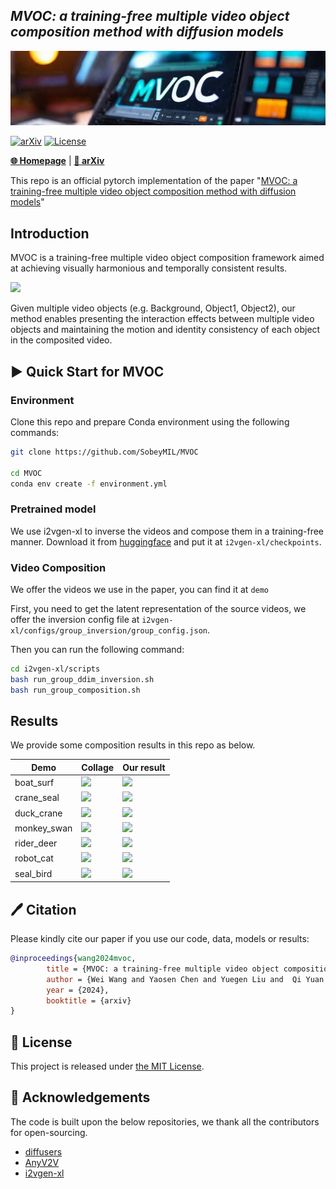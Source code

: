 ## ___***MVOC: a training-free multiple video object composition method with diffusion models***___

[comment]: <> (![]&#40;asset/logo.png&#41;)

<img src="assets/logo.png"  />

[![arXiv](https://img.shields.io/badge/arXiv-2406.15829-b31b1b.svg)](https://arxiv.org/abs/2406.15829)  [![License](https://img.shields.io/badge/License-MIT-yellow)]() 

[**🌐 Homepage**](https://sobeymil.github.io/mvoc.com/)  |  [**📖 arXiv**](https://arxiv.org/abs/2406.15829)

This repo is an official pytorch implementation of the paper "[MVOC: a training-free multiple video object composition method with diffusion models](https://arxiv.org/abs/2406.15829)"

## Introduction

MVOC is a training-free multiple video object composition framework aimed at achieving visually harmonious and temporally consistent results.

<img src="https://sobeymil.github.io/mvoc.com/mvoc_intro.png" />

Given multiple video objects (e.g. Background, Object1, Object2), our method enables presenting the interaction effects between multiple video objects and maintaining the motion and identity consistency of each object in the composited video.

## ▶️ Quick Start for MVOC

### Environment

Clone this repo and prepare Conda environment using the following commands:

```bash
git clone https://github.com/SobeyMIL/MVOC

cd MVOC
conda env create -f environment.yml
```

### Pretrained model

We use i2vgen-xl to inverse the videos and compose them in a training-free manner. Download it from [huggingface](https://huggingface.co/ali-vilab/i2vgen-xl/tree/main) and put it at `i2vgen-xl/checkpoints`.

### Video Composition

We offer the videos we use in the paper, you can find it at `demo`

First, you need to get the latent representation of the source videos, we offer the inversion config file at `i2vgen-xl/configs/group_inversion/group_config.json`.

Then you can run the following command:

```bash
cd i2vgen-xl/scripts
bash run_group_ddim_inversion.sh
bash run_group_composition.sh
```

## Results

We provide some composition results in this repo as below.

| Demo        | Collage                             | Our result                      |
| ----------- | ----------------------------------- | ------------------------------- |
| boat_surf   | ![](assets/boat_surf_collage.gif)   | ![](demo/boat_surf/video.gif)   |
| crane_seal  | ![](assets/crane_seal_collage.gif)  | ![](demo/crane_seal/video.gif)  |
| duck_crane  | ![](assets/duck_crane_collage.gif)  | ![](demo/duck_crane/video.gif)  |
| monkey_swan | ![](assets/monkey_swan_collage.gif) | ![](demo/monkey_swan/video.gif) |
| rider_deer  | ![](assets/rider_deer_collage.gif)  | ![](demo/rider_deer/video.gif)  |
| robot_cat   | ![](assets/robot_cat_collage.gif)   | ![](demo/robot_cat/video.gif)   |
| seal_bird   | ![](assets/seal_bird_collage.gif)   | ![](demo/seal_bird/video.gif)   |

## 🖊️ Citation

Please kindly cite our paper if you use our code, data, models or results:

```bibtex
@inproceedings{wang2024mvoc,
        title = {MVOC: a training-free multiple video object composition method with diffusion models},
        author = {Wei Wang and Yaosen Chen and Yuegen Liu and  Qi Yuan and  Shubin Yang and  Yanru Zhang},
        year = {2024},
        booktitle = {arxiv}
}
```

## 🎫 License
This project is released under [the MIT License](LICENSE).
## 💞 Acknowledgements

The code is built upon the below repositories, we thank all the contributors for open-sourcing.

* [diffusers](https://github.com/huggingface/diffusers)
* [AnyV2V](https://github.com/TIGER-AI-Lab/AnyV2V)
* [i2vgen-xl](https://github.com/ali-vilab/VGen)
